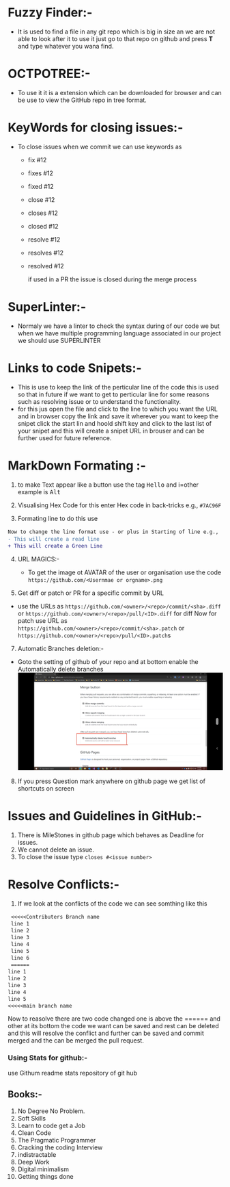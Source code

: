 # Fuzzy Finder:-

- It is used to find a file in any git repo which is big in size an we are not able to look after it to use it just go to that repo on github and press **T** and type whatever you wana find.

# OCTPOTREE:-

- To use it it is a extension which can be downloaded for browser and can be use to view the GitHub repo in tree format.

# KeyWords for closing issues:-

- To close issues when we commit we can use keywords as

  - fix #12
  - fixes #12
  - fixed #12
  - close #12
  - closes #12
  - closed #12
  - resolve #12
  - resolves #12
  - resolved #12

    if used in a PR the issue is closed during the merge process

# SuperLinter:-

- Normaly we have a linter to check the syntax during of our code we but when we have multiple programming language associated in our project we should use SUPERLINTER

# Links to code Snipets:-

- This is use to keep the link of the perticular line of the code this is used so that in future if we want to get to perticular line for some reasons such as resolving issue or to understand the functionality.
- for this jus open the file and click to the line to which you want the URL and in browser copy the link and save it wherever you want to keep the snipet click the start lin and hoold shift key and click to the last list of your snipet and this will create a snipet URL in brouser and can be further used for future reference.

# MarkDown Formating :-

1. to make Text appear like a button use the tag <kbd>Hello</kbd> and i=other example is <kbd>Alt</kbd>

2. Visualising Hex Code for this enter Hex code in back-tricks e.g., `#7AC96F`

3. Formating line to do this use

```diff
Now to change the line format use - or plus in Starting of line e.g.,
- This will create a read line
+ This will create a Green Line
```

4. URL MAGICS:-

   - To get the image ot AVATAR of the user or organisation use the code `https://github.com/<Usernmae or orgname>.png`

5. Get diff or patch or PR for a specific commit by URL

- use the URLs as `https://github.com/<owner>/<repo>/commit/<sha>.diff` or `https://github.com/<owner>/<repo>/pull/<ID>.diff` for diff
  Now for patch use URL as `https://github.com/<owner>/<repo>/commit/<sha>.patch` or `https://github.com/<owner>/<repo>/pull/<ID>.patch`s

7. Automatic Branches deletion:-

- Goto the setting of github of your repo and at bottom enable the Automatically delete branches
  ![DemoImage](./Delete_Branch.png)

8. If you press Question mark anywhere on github page we get list of shortcuts on screen

# Issues and Guidelines in GitHub:-

1. There is MileStones in github page which behaves as Deadline for issues.
2. We cannot delete an issue.
3. To close the issue type `closes #<issue number>`

# Resolve Conflicts:-

1. If we look at the conflicts of the code we can see somthing like this

```
 <<<<<Contributers Branch name
 line 1
 line 2
 line 3
 line 4
 line 5
 line 6
 ======
line 1
line 2
line 3
line 4
line 5
<<<<<main branch name
```

Now to reasolve there are two code changed one is above the ====== and other at its bottom the code we want can be saved and rest can be deleted and this will resolve the conflict and further can be saved and commit merged and the can be merged the pull request.

### Using Stats for github:-

use Githum readme stats repository of git hub

## Books:-

1. No Degree No Problem.
1. Soft Skills
1. Learn to code get a Job
1. Clean Code
1. The Pragmatic Programmer
1. Cracking the coding Interview
1. indistractable
1. Deep Work
1. Digital minimalism
1. Getting things done
